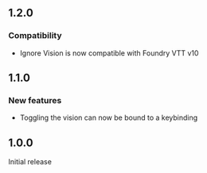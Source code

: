## 1.2.0
### Compatibility
- Ignore Vision is now compatible with Foundry VTT v10


## 1.1.0
### New features
- Toggling the vision can now be bound to a keybinding


## 1.0.0
Initial release
